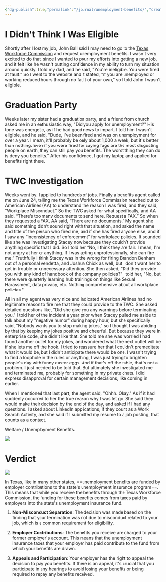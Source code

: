 ```yaml
---
{"dg-publish":true,"permalink":"/journal/unemployment-benefits/","created":"Jun 25, 2024, 10:16 AM"}
---
```



# I Didn't Think I Was Eligible

Shortly after I lost my job, John Ball said I may need to go to the [Texas Workforce Commission](https://www.twc.texas.gov/) and request unemployment benefits. I wasn't very excited to do that, since I wanted to pour my efforts into getting a new job, and it felt like he wasn't putting confidence in my ability to turn my situation around quickly. I told my dad, and he said, "You're ineligible. You were fired at fault." So I went to the website and it stated, "if you are unemployed or working reduced hours through no fault of your own," so I told John I wasn't eligible.

# Graduation Party

Weeks later my sister had a graduation party, and a friend from church asked me in an enthusiastic way, "Did you apply for unemployment?" His tone was energetic, as if he had good news to impart. I told him I wasn't eligible, and he said, "Dude, I've been fired and was on unemployment for over a year. I mean, it'll probably be only about 1,000 a week, but it's better than nothing. Even if you were fired for saying fags are the most disgusting people on earth, they can still pay you benefits. The worst thing they can do is deny you benefits." After his confidence, I got my laptop and applied for benefits right there.

# TWC Investigation

Weeks went by. I applied to hundreds of jobs. Finally a benefits agent called me on June 24, telling me the Texas Workforce Commission reached out to American Airlines (AA) to understand the reason I was fired, and they said, "Workplace Misconduct." So the TWC asked for what specifically, and AA said, “There’s too many documents to send here. Request a FAX.” So when they requested a FAX, AA said, “There are no documents.” My agent she said something didn’t sound right with that situation, and asked the name and title of the person who fired me, and if she has fired anyone else, and if I saw any “inconsistency of enforcement” for workplace policies. It sounded like she was investigating Stacey now because they couldn’t provide anything specific that I did. So I told her “No, I think they are fair. I mean, I'm not angry at her or anything. If I was acting unprofessionally, she can fire me.” Truthfully I think Stacey was in the wrong for firing Brandon Benham out of a personal vendetta, and Joshua Chick as well, but I don't want her to get in trouble or unnecessary attention. She then asked, "Did they provide you with any kind of handbook of the company policies?" I told her, "No, but there were quarterly learning hub trainings on things like Sexual Harassment, data privacy, etc. Nothing comprehensive about all workplace policies."

All in all my agent was very nice and indicated American Airlines had no legitimate reason to fire me that they could provide to the TWC. She asked detailed questions like, "Did she give you any warnings before terminating you." I told her of the incident a year prior when Stacey pulled me aside to talk about my "negative humor" during happy hour, but she specifically said, "Nobody wants you to stop making jokes," so I thought I was abiding by that by keeping my jokes positive and cheerful. But because they were in enterprise code, she didn't like that. She told me she was worried I had found another outlet for my jokes, and wondered what the next outlet will be if she lets me off the hook. I tried to reassure her that I couldn't premeditate what it would be, but I didn't anticipate there would be one. I wasn't trying to find a loophole in the rules or anything, I was just trying to brighten people's day with funny easter eggs. And if that's off the table, that's not a problem. I just needed to be told that. But ultimately she investigated me and terminated me, probably for something in my private chats. I did express disapproval for certain management decisions, like coming in earlier. 

When I mentioned that last part, the agent said, "Ohhh. Okay." As if it had suddenly occurred to her the true reason why I was let go. She said they would make their decision by the end of the day, and asked if I had any questions. I asked about LinkedIn applications, if they count as a Work Search Activity, and she said if I submitted my resume to a job posting, that counts as a contact.

Welfare / Unemployment Benefits.

![](https://i.imgur.com/dSpb3yO.png)

# Verdict

![](https://i.imgur.com/FsGmdZz.png)

In Texas, like in many other states, ==unemployment benefits are funded by employer contributions to the state's unemployment insurance program==. This means that while you receive the benefits through the Texas Workforce Commission, the funding for these benefits comes from taxes paid by employers into the state's unemployment insurance fund.


1. **Non-Misconduct Separation**: The decision was made based on the finding that your termination was not due to misconduct related to your job, which is a common requirement for eligibility.
    
2. **Employer Contributions**: The benefits you receive are charged to your former employer's account. This means that the unemployment insurance taxes that your employer has paid contribute to the fund from which your benefits are drawn.
    
3. **Appeals and Participation**: Your employer has the right to appeal the decision to pay you benefits. If there is an appeal, it's crucial that you participate in any hearings to avoid losing your benefits or being required to repay any benefits received.
	
